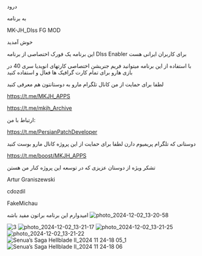 درود

به برنامه

MK-JH_Dlss FG MOD

خوش آمدید


این برنامه یک فورک اختصاصی از برنامه Dlss Enabler برای کاربران ایرانی هست


با استفاده از این برنامه میتوانید فریم جنریشن اختصاصی کارتهای انویدیا سری 40 در بازی هارو برای تمام کارت گرافیک ها فعال و استفاده کنید

لطفا برای حمایت از من کانال تلگرام مارو به دوستانتون هم معرفی کنید

https://t.me/MKJH_APPS

https://t.me/mkjh_Archive

ارتباط با من:

https://t.me/PersianPatchDeveloper

دوستانی که تلگرام پریمیوم دارن لطفا برای حمایت از این پروژه کانال مارو بوست کنید

https://t.me/boost/MKJH_APPS

تشکر ویژه از دوستان عزیزی که در توسعه این پروژه کنار من هستن

Artur Graniszewski

cdozdil

FakeMichau

امیدوارم این برنامه براتون مفید باشه
![photo_2024-12-02_13-20-58](https://github.com/user-attachments/assets/84411770-ce74-42bc-a8d2-c986f5b7b948)

![3](https://github.com/user-attachments/assets/d739b865-b601-4d8f-9df3-c96b26eb53fb)
![photo_2024-12-02_13-21-17](https://github.com/user-attachments/assets/78368645-8f54-4f36-8f2f-237df76dfe0a)
![photo_2024-12-02_13-21-25](https://github.com/user-attachments/assets/fadd547c-3305-46be-aa05-ebf31349bed2)
![photo_2024-12-02_13-21-22](https://github.com/user-attachments/assets/a7305080-b8e1-46a4-b1a6-27f327230293)
![Senua’s Saga Hellblade II_2024 11 24-18 05_1](https://github.com/user-attachments/assets/94544d23-903c-42b0-887f-78b9ab4b8f8b)
![Senua’s Saga Hellblade II_2024 11 24-18 06](https://github.com/user-attachments/assets/b1c9a06b-eedf-46c4-9138-a528209ddb3a)


